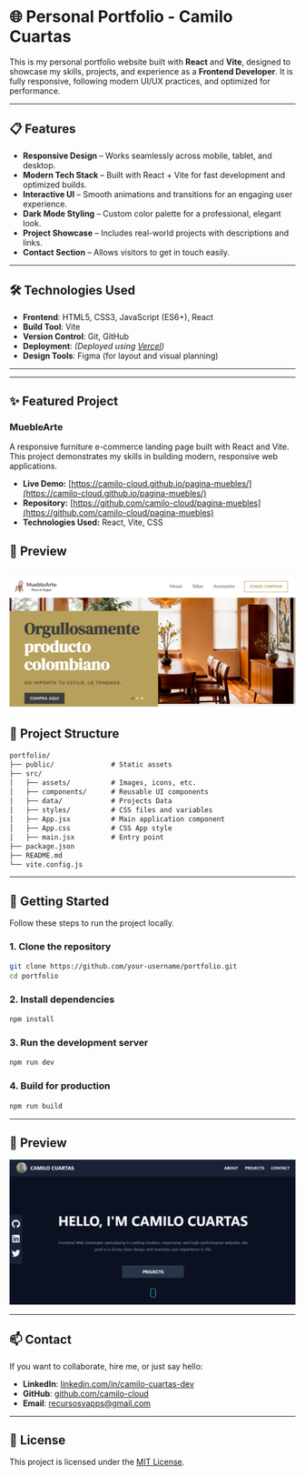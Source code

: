# 🌐 Personal Portfolio - Camilo Cuartas

This is my personal portfolio website built with **React** and **Vite**, designed to showcase my skills, projects, and experience as a **Frontend Developer**. It is fully responsive, following modern UI/UX practices, and optimized for performance.

---

## 📋 Features

- **Responsive Design** – Works seamlessly across mobile, tablet, and desktop.
- **Modern Tech Stack** – Built with React + Vite for fast development and optimized builds.
- **Interactive UI** – Smooth animations and transitions for an engaging user experience.
- **Dark Mode Styling** – Custom color palette for a professional, elegant look.
- **Project Showcase** – Includes real-world projects with descriptions and links.
- **Contact Section** – Allows visitors to get in touch easily.

---

## 🛠️ Technologies Used

- **Frontend**: HTML5, CSS3, JavaScript (ES6+), React
- **Build Tool**: Vite
- **Version Control**: Git, GitHub
- **Deployment**: *(Deployed using [Vercel](https://vercel.com))*
- **Design Tools**: Figma (for layout and visual planning)

---

---

## ✨ Featured Project

### MuebleArte

A responsive furniture e-commerce landing page built with React and Vite. This project demonstrates my skills in building modern, responsive web applications.

-   **Live Demo:** [https://camilo-cloud.github.io/pagina-muebles/](https://camilo-cloud.github.io/pagina-muebles/)
-   **Repository:** [https://github.com/camilo-cloud/pagina-muebles](https://github.com/camilo-cloud/pagina-muebles)
-   **Technologies Used:** React, Vite, CSS

## 📸 Preview

![Project Cover](./src/assets/images/portada.png)
---


## 📂 Project Structure

```
portfolio/
├── public/              # Static assets
├── src/
│   ├── assets/          # Images, icons, etc.
│   ├── components/      # Reusable UI components
│   ├── data/            # Projects Data
│   ├── styles/          # CSS files and variables
│   ├── App.jsx          # Main application component
│   ├── App.css          # CSS App style
│   ├── main.jsx         # Entry point
├── package.json
├── README.md
└── vite.config.js
```

---

## 🚀 Getting Started

Follow these steps to run the project locally.

### 1. Clone the repository
```bash
git clone https://github.com/your-username/portfolio.git
cd portfolio
```

### 2. Install dependencies
```bash
npm install
```

### 3. Run the development server
```bash
npm run dev
```

### 4. Build for production
```bash
npm run build
```

---

## 📸 Preview

![Portfolio Screenshot](./src/assets/images/portfolio.png)


---

## 📫 Contact

If you want to collaborate, hire me, or just say hello:

- **LinkedIn**: [linkedin.com/in/camilo-cuartas-dev](https://www.linkedin.com/in/camilo-cuartas-dev/)
- **GitHub**: [github.com/camilo-cloud](https://github.com/camilo-cloud)
- **Email**: [recursosyapps@gmail.com](mailto:recursosyapps@gmail.com)

---

## 📝 License

This project is licensed under the [MIT License](LICENSE).
